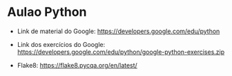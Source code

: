 # Aulao Python

* Link de material do Google: https://developers.google.com/edu/python

* Link dos exercícios do Google: https://developers.google.com/edu/python/google-python-exercises.zip

* Flake8: https://flake8.pycqa.org/en/latest/

